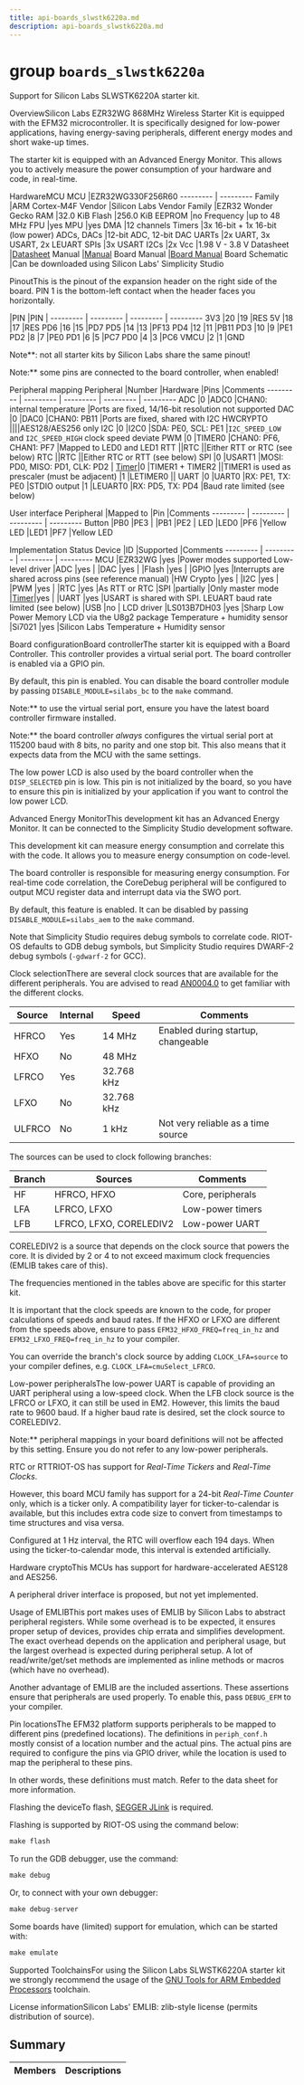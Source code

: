 ```yaml
---
title: api-boards_slwstk6220a.md
description: api-boards_slwstk6220a.md
---
```

# group `boards_slwstk6220a` 

Support for Silicon Labs SLWSTK6220A starter kit.

OverviewSilicon Labs EZR32WG 868MHz Wireless Starter Kit is equipped with the EFM32 microcontroller. It is specifically designed for low-power applications, having energy-saving peripherals, different energy modes and short wake-up times.

The starter kit is equipped with an Advanced Energy Monitor. This allows you to actively measure the power consumption of your hardware and code, in real-time.

HardwareMCU
MCU   |EZR32WG330F256R60
--------- | ---------
Family   |ARM Cortex-M4F
Vendor   |Silicon Labs
Vendor Family   |EZR32 Wonder Gecko
RAM   |32.0 KiB
Flash   |256.0 KiB
EEPROM   |no
Frequency   |up to 48 MHz
FPU   |yes
MPU   |yes
DMA   |12 channels
Timers   |3x 16-bit + 1x 16-bit (low power)
ADCs, DACs   |12-bit ADC, 12-bit DAC
UARTs   |2x UART, 3x USART, 2x LEUART
SPIs   |3x USART
I2Cs   |2x
Vcc   |1.98 V - 3.8 V
Datasheet   |[Datasheet](https://www.silabs.com/documents/public/data-sheets/EZR32WG330_DataSheet.pdf)
Manual   |[Manual](https://www.silabs.com/documents/public/reference-manuals/EZR32LG-RM.pdf)
Board Manual   |[Board Manual](https://www.silabs.com/documents/public/user-guides/ug200-brd4502c-user-guide.pdf)
Board Schematic   |Can be downloaded using Silicon Labs' Simplicity Studio

PinoutThis is the pinout of the expansion header on the right side of the board. PIN 1 is the bottom-left contact when the header faces you horizontally.

|PIN   |PIN   |
--------- | --------- | --------- | ---------
3V3   |20   |19   |RES
5V   |18   |17   |RES
PD6   |16   |15   |PD7
PD5   |14   |13   |PF13
PD4   |12   |11   |PB11
PD3   |10   |9   |PE1
PD2   |8   |7   |PE0
PD1   |6   |5   |PC7
PD0   |4   |3   |PC6
VMCU   |2   |1   |GND

Note**: not all starter kits by Silicon Labs share the same pinout!

Note:** some pins are connected to the board controller, when enabled!

Peripheral mapping
Peripheral   |Number   |Hardware   |Pins   |Comments
--------- | --------- | --------- | --------- | ---------
ADC   |0   |ADC0   |CHAN0: internal temperature   |Ports are fixed, 14/16-bit resolution not supported
DAC   |0   |DAC0   |CHAN0: PB11   |Ports are fixed, shared with I2C
HWCRYPTO   ||||AES128/AES256 only
I2C   |0   |I2C0   |SDA: PE0, SCL: PE1   |`I2C_SPEED_LOW` and `I2C_SPEED_HIGH` clock speed deviate
PWM   |0   |TIMER0   |CHAN0: PF6, CHAN1: PF7   |Mapped to LED0 and LED1
RTT   ||RTC   ||Either RTT or RTC (see below)
RTC   ||RTC   ||Either RTC or RTT (see below)
SPI   |0   |USART1   |MOSI: PD0, MISO: PD1, CLK: PD2   |
[Timer](./doc/starlight-docs/src/content/docs/apidoc/api-pkg_paho_mqtt.md#structTimer)|0   |TIMER1 + TIMER2   ||TIMER1 is used as prescaler (must be adjacent)
|1   |LETIMER0   ||
UART   |0   |UART0   |RX: PE1, TX: PE0   |STDIO output
|1   |LEUART0   |RX: PD5, TX: PD4   |Baud rate limited (see below)

User interface
Peripheral   |Mapped to   |Pin   |Comments
--------- | --------- | --------- | ---------
Button   |PB0   |PE3   |
|PB1   |PE2   |
LED   |LED0   |PF6   |Yellow LED
|LED1   |PF7   |Yellow LED

Implementation Status
Device   |ID   |Supported   |Comments
--------- | --------- | --------- | ---------
MCU   |EZR32WG   |yes   |Power modes supported
Low-level driver   |ADC   |yes   |
|DAC   |yes   |
|Flash   |yes   |
|GPIO   |yes   |Interrupts are shared across pins (see reference manual)
|HW Crypto   |yes   |
|I2C   |yes   |
|PWM   |yes   |
|RTC   |yes   |As RTT or RTC
|SPI   |partially   |Only master mode
|[Timer](./doc/starlight-docs/src/content/docs/apidoc/api-pkg_paho_mqtt.md#structTimer)|yes   |
|UART   |yes   |USART is shared with SPI. LEUART baud rate limited (see below)
|USB   |no   |
LCD driver   |LS013B7DH03   |yes   |Sharp Low Power Memory LCD via the U8g2 package
Temperature + humidity sensor   |Si7021   |yes   |Silicon Labs Temperature + Humidity sensor

Board configurationBoard controllerThe starter kit is equipped with a Board Controller. This controller provides a virtual serial port. The board controller is enabled via a GPIO pin.

By default, this pin is enabled. You can disable the board controller module by passing `DISABLE_MODULE=silabs_bc` to the `make` command.

Note:** to use the virtual serial port, ensure you have the latest board controller firmware installed.

Note:** the board controller *always* configures the virtual serial port at 115200 baud with 8 bits, no parity and one stop bit. This also means that it expects data from the MCU with the same settings.

The low power LCD is also used by the board controller when the `DISP_SELECTED` pin is low. This pin is not initialized by the board, so you have to ensure this pin is initialized by your application if you want to control the low power LCD.

Advanced Energy MonitorThis development kit has an Advanced Energy Monitor. It can be connected to the Simplicity Studio development software.

This development kit can measure energy consumption and correlate this with the code. It allows you to measure energy consumption on code-level.

The board controller is responsible for measuring energy consumption. For real-time code correlation, the CoreDebug peripheral will be configured to output MCU register data and interrupt data via the SWO port.

By default, this feature is enabled. It can be disabled by passing `DISABLE_MODULE=silabs_aem` to the `make` command.

Note that Simplicity Studio requires debug symbols to correlate code. RIOT-OS defaults to GDB debug symbols, but Simplicity Studio requires DWARF-2 debug symbols (`-gdwarf-2` for GCC).

Clock selectionThere are several clock sources that are available for the different peripherals. You are advised to read [AN0004.0](https://www.silabs.com/documents/public/application-notes/an0004.0-efm32-cmu.pdf) to get familiar with the different clocks.

Source   |Internal   |Speed   |Comments
--------- | --------- | --------- | ---------
HFRCO   |Yes   |14 MHz   |Enabled during startup, changeable
HFXO   |No   |48 MHz   |
LFRCO   |Yes   |32.768 kHz   |
LFXO   |No   |32.768 kHz   |
ULFRCO   |No   |1 kHz   |Not very reliable as a time source

The sources can be used to clock following branches:

Branch   |Sources   |Comments
--------- | --------- | ---------
HF   |HFRCO, HFXO   |Core, peripherals
LFA   |LFRCO, LFXO   |Low-power timers
LFB   |LFRCO, LFXO, CORELEDIV2   |Low-power UART

CORELEDIV2 is a source that depends on the clock source that powers the core. It is divided by 2 or 4 to not exceed maximum clock frequencies (EMLIB takes care of this).

The frequencies mentioned in the tables above are specific for this starter kit.

It is important that the clock speeds are known to the code, for proper calculations of speeds and baud rates. If the HFXO or LFXO are different from the speeds above, ensure to pass `EFM32_HFXO_FREQ=freq_in_hz` and `EFM32_LFXO_FREQ=freq_in_hz` to your compiler.

You can override the branch's clock source by adding `CLOCK_LFA=source` to your compiler defines, e.g. `CLOCK_LFA=cmuSelect_LFRCO`.

Low-power peripheralsThe low-power UART is capable of providing an UART peripheral using a low-speed clock. When the LFB clock source is the LFRCO or LFXO, it can still be used in EM2. However, this limits the baud rate to 9600 baud. If a higher baud rate is desired, set the clock source to CORELEDIV2.

Note:** peripheral mappings in your board definitions will not be affected by this setting. Ensure you do not refer to any low-power peripherals.

RTC or RTTRIOT-OS has support for *Real-Time Tickers* and *Real-Time Clocks*.

However, this board MCU family has support for a 24-bit *Real-Time Counter* only, which is a ticker only. A compatibility layer for ticker-to-calendar is available, but this includes extra code size to convert from timestamps to time structures and visa versa.

Configured at 1 Hz interval, the RTC will overflow each 194 days. When using the ticker-to-calendar mode, this interval is extended artificially.

Hardware cryptoThis MCUs has support for hardware-accelerated AES128 and AES256.

A peripheral driver interface is proposed, but not yet implemented.

Usage of EMLIBThis port makes uses of EMLIB by Silicon Labs to abstract peripheral registers. While some overhead is to be expected, it ensures proper setup of devices, provides chip errata and simplifies development. The exact overhead depends on the application and peripheral usage, but the largest overhead is expected during peripheral setup. A lot of read/write/get/set methods are implemented as inline methods or macros (which have no overhead).

Another advantage of EMLIB are the included assertions. These assertions ensure that peripherals are used properly. To enable this, pass `DEBUG_EFM` to your compiler.

Pin locationsThe EFM32 platform supports peripherals to be mapped to different pins (predefined locations). The definitions in `periph_conf.h` mostly consist of a location number and the actual pins. The actual pins are required to configure the pins via GPIO driver, while the location is used to map the peripheral to these pins.

In other words, these definitions must match. Refer to the data sheet for more information.

Flashing the deviceTo flash, [SEGGER JLink](https://www.segger.com/jlink-software.html) is required.

Flashing is supported by RIOT-OS using the command below:

```cpp
make flash
```

To run the GDB debugger, use the command:

```cpp
make debug
```

Or, to connect with your own debugger:

```cpp
make debug-server
```

Some boards have (limited) support for emulation, which can be started with:

```cpp
make emulate
```

Supported ToolchainsFor using the Silicon Labs SLWSTK6220A starter kit we strongly recommend the usage of the [GNU Tools for ARM Embedded Processors](https://developer.arm.com/open-source/gnu-toolchain/gnu-rm) toolchain.

License informationSilicon Labs' EMLIB: zlib-style license (permits distribution of source).

## Summary

 Members                        | Descriptions                                
--------------------------------|---------------------------------------------

